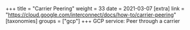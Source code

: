+++
title = "Carrier Peering"
weight = 33
date = 2021-03-07
[extra]
link = "https://cloud.google.com/interconnect/docs/how-to/carrier-peering"
[taxonomies]
groups = ["gcp"]
+++
GCP service: Peer through a carrier

